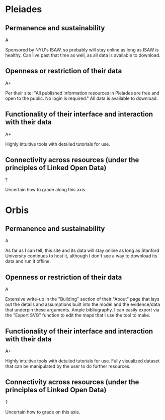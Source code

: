 # Pleiades

## Permanence and sustainability
A

Sponsored by NYU's ISAW, so probably will stay online as long as ISAW is healthy. Can live past that time as well, as all data is available to download.
      
## Openness or restriction of their data
A+

Per their site: "All published information resources in Pleiades are free and open to the public. No login is required." All data is available to download.
    
## Functionality of their interface and interaction with their data
A+

Highly intuitive tools with detailed tutorials for use. 

## Connectivity across resources (under the principles of Linked Open Data)
?

Uncertain how to grade along this axis.


# Orbis

## Permanence and sustainability
A

As far as I can tell, this site and its data will stay online as long as Stanford University continues to host it, although I don't see a way to download its data and run it offline.

## Openness or restriction of their data
A

Extensive write-up in the "Building" section of their "About" page that lays out the details and assumptions built into the model and the evidence/data that underpin these arguments. Ample bibliography.
I can easily export via the "Export SVG" function to edit the maps that I use the tool to make.
     

## Functionality of their interface and interaction with their data
A+

Highly intuitive tools with detailed tutorials for use. Fully visualized dataset that can be manipulated by the user to do further resources.

## Connectivity across resources (under the principles of Linked Open Data)
?

Uncertain how to grade on this axis.

    
